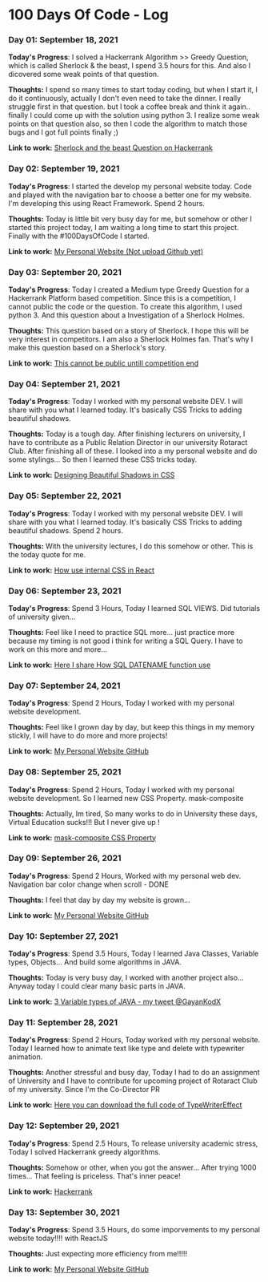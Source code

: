 # 100 Days Of Code - Log

### Day 01: September 18, 2021

**Today's Progress**: I solved a Hackerrank Algorithm >> Greedy Question, which is called Sherlock & the beast, I spend 3.5 hours for this. And also I dicovered some weak points of that question. 

**Thoughts:** I spend so many times to start today coding, but when I start it, I do it continuously, actually I don't even need to take the dinner. I really struggle first in that question. but I took a coffee break and think it again.. finally I could come up with the solution using python 3. I realize some weak points on that question also, so then I code the algorithm to match those bugs and I got full points finally ;) 

**Link to work:** [Sherlock and the beast Question on Hackerrank](https://www.hackerrank.com/challenges/sherlock-and-the-beast/problem?h_r=profile)

### Day 02: September 19, 2021

**Today's Progress**: I started the develop my personal website today. Code and played with the navigation bar to choose a better one for my website. I'm developing this using React Framework. Spend 2 hours.

**Thoughts:** Today is little bit very busy day for me, but somehow or other I started this project today, I am waiting a long time to start this project. Finally with the #100DaysOfCode I started. 

**Link to work:** [My Personal Website (Not upload Github yet)](https://www.twitter.com/GayanKodX)

### Day 03: September 20, 2021

**Today's Progress**: Today I created a Medium type Greedy Question for a Hackerrank Platform based competition. Since this is a competition, I cannot public the code or the question. To create this algorithm, I used python 3. And this question about a Investigation of a Sherlock Holmes. 

**Thoughts:** This question based on a story of Sherlock. I hope this will be very interest in competitors. I am also a Sherlock Holmes fan. That's why I make this question based on a Sherlock's story. 

**Link to work:** [This cannot be public untill competition end](https://www.twitter.com/GayanKodX)

### Day 04: September 21, 2021

**Today's Progress**: Today I worked with my personal website DEV. I will share with you what I learned today. It's basically CSS Tricks to adding beautiful shadows. 

**Thoughts:** Today is a tough day. After finishing lecturers on university, I have to contribute as a Public Relation Director in our university Rotaract Club. After finishing all of these. I looked into a my personal website and do some stylings... So then I learned these CSS tricks today.  

**Link to work:** [Designing Beautiful Shadows in CSS](https://www.joshwcomeau.com/css/designing-shadows/)

### Day 05: September 22, 2021

**Today's Progress**: Today I worked with my personal website DEV. I will share with you what I learned today. It's basically CSS Tricks to adding beautiful shadows. Spend 2 hours.

**Thoughts:** With the university lectures, I do this somehow or other. This is the today quote for me. 

**Link to work:** [How use internal CSS in React](https://twitter.com/GayanKodX/status/1440730081081520136) 

### Day 06: September 23, 2021

**Today's Progress**: Spend 3 Hours, Today I learned SQL VIEWS. Did tutorials of university given...

**Thoughts:** Feel like I need to practice SQL more... just practice more because my timing is not good i think for writing a SQL Query. I have to work on this more and more...

**Link to work:** [Here I share How SQL DATENAME function use](https://twitter.com/GayanKodX/status/1441083362899226630) 

### Day 07: September 24, 2021

**Today's Progress**: Spend 2 Hours, Today I worked with my personal website development.

**Thoughts:** Feel like I grown day by day, but keep this things in my memory stickly, I will have to do more and more projects!

**Link to work:** [My Personal Website GitHub](https://github.com/GayanKod/gayankod-personalweb) 

### Day 08: September 25, 2021

**Today's Progress**: Spend 2 Hours, Today I worked with my personal website development. So I learned new CSS Property. mask-composite 

**Thoughts:** Actually, Im tired, So many works to do in University these days, Virtual Education sucks!!! But I never give up !

**Link to work:** [mask-composite CSS Property](https://css-tricks.com/almanac/properties/m/mask-composite/) 

### Day 09: September 26, 2021

**Today's Progress**: Spend 2 Hours, Worked with my personal web dev. Navigation bar color change when scroll - DONE

**Thoughts:** I feel that day by day my website is grown... 

**Link to work:** [My Personal Website GitHub](https://github.com/GayanKod/gayankod-personalweb) 

### Day 10: September 27, 2021

**Today's Progress**: Spend 3.5 Hours, Today I learned Java Classes, Variable types, Objects... And build some algorithms in JAVA.

**Thoughts:** Today is very busy day, I worked with another project also... Anyway today I could clear many basic parts in JAVA.  

**Link to work:** [3 Variable types of JAVA - my tweet @GayanKodX](https://twitter.com/GayanKodX/status/1442556525755584518) 


### Day 11: September 28, 2021

**Today's Progress**: Spend 2 Hours, Today worked with my personal website. 
Today I learned how to animate text like type and delete with typewriter animation. 

**Thoughts:** Another stressful and busy day, Today I had to do an assignment of University and I have to contribute for upcoming project of Rotaract Club of my university. Since I'm the Co-Director PR  

**Link to work:** [Here you can download the full code of TypeWriterEffect](https://bit.ly/typeWriterAnimation) 


### Day 12: September 29, 2021

**Today's Progress**: Spend 2.5 Hours, To release university academic stress, Today I solved Hackerrank greedy algorithms.

**Thoughts:** Somehow or other, when you got the answer... After trying 1000 times... That feeling is priceless. That's inner peace!

**Link to work:** [Hackerrank](https://www.hackerrank.com/GayanKod) 

### Day 13: September 30, 2021

**Today's Progress**: Spend 3.5 Hours, do some imporvements to my personal website today!!!! with ReactJS

**Thoughts:** Just expecting more efficiency from me!!!!! 

**Link to work:** [My Personal Website GitHub](https://github.com/GayanKod/gayankod-personalweb) 


